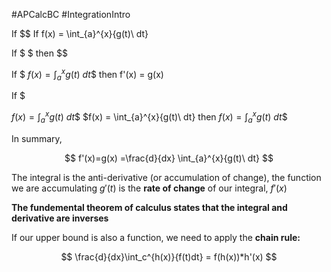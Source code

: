 #APCalcBC #IntegrationIntro

If $$
If f(x) = \int_{a}^{x}{g(t)\ dt}

If $
$ then $$

If $
$f(x) = \int_{a}^{x}{g(t)\ dt}$$ then f'(x) = g(x)

If $

$f(x) = \int_{a}^{x}{g(t)\ dt}$$
$f(x) = \int_{a}^{x}{g(t)\ dt} then 
$f(x) = \int_{a}^{x}{g(t)\ dt}$$

In summary,

$$
f'(x)=g(x) =\frac{d}{dx} \int_{a}^{x}{g(t)\ dt}
$$

The integral is the anti-derivative (or accumulation of change), the function we are accumulating $g'(t)$ is the **rate of change** of our integral, $f'(x)$

**The fundemental theorem of calculus states that the integral and derivative are inverses**

If our upper bound is also a function, we need to apply the **chain rule:**

$$
\frac{d}{dx}\int_c^{h(x)}{f(t)dt} = f(h(x))*h'(x)
$$
